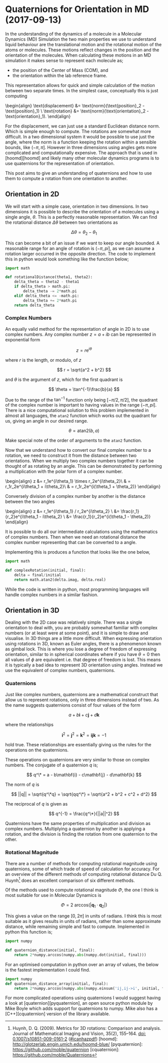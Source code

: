 # Quaternions for Orientation in MD (2017-09-13)

In the understanding of the dynamics of a molecule in a Molecular Dynamics (MD) Simulation
the two main properties we use to understand liquid behaviour are
the translational motion and the rotational motion of the atoms or molecules.
These motions reflect changes in the position and the orientation of the molecules.
When calculating these motions in an MD simulation
it makes sense to represent each molecule as;

- the position of the Center of Mass (COM), and
- the orientation within the lab reference frame.

This representation allows for quick and simple calculation of
the motion between two separate times.
In the simplest case, conceptually this is just computing

\begin{align}
\text{displacement} &= \text{norm}(\text{position}_2 - \text{position}_1) \\
\text{rotation} &= \text{norm}(\text{orientation}_2 - \text{orientation}_1).
\end{align}

For the displacement,
we can just use a standard Euclidean distance norm.
Which is simple enough to compute.
The rotations are somewhat more difficult.
In a two dimensional system it would be possible to use just the angle,
where the norm is a function keeping the rotation within a sensible bounds, like $(-\pi, \pi]$.
However in three dimensions using angles gets more complicated
and computationally expensive.
The approach that is used in [hoomd][hoomd]
and likely many other molecular dynamics programs is
to use quaternions for the representation of orientation.

This post aims to give an understanding of quaternions
and how to use them to compute a rotation
from one orientation to another.

## Orientation in 2D

We will start with a simple case,
orientation in two dimensions.
In two dimensions it is possible to describe the orientation of a molecules
using a single angle, $\theta$.
This is a perfectly reasonable representation.
We can find the rotational distance $\Delta\theta$ between two orientations as

$$ \Delta\theta = \theta_2 - \theta_1 $$

This can become a bit of an issue if we want to keep our angle bounded.
A reasonable range for an angle of rotation is $(-\pi,pi]$,
as we can assume a rotation larger occurred in the opposite direction.
The code to implement this in python would look something like the function below;

```python
import math

def rotationalDistance(theta1, theta2):
    delta_theta = theta2 - theta1
    if delta_theta > math.pi:
        delta_theta -= 2*math.pi
    elif delta_theta <= -math.pi:
        delta_theta += 2*math.pi
    return delta_theta
```

### Complex Numbers

An equally valid method for the representation of angle in 2D is to use complex numbers.
Any complex number $z = a+ib$ can be represented in exponential form

$$ z = r\text{e}^{i\theta} $$

where $r$ is the length, or modulo, of $z$

$$ r = \sqrt{a^2 + b^2} $$

and $\theta$ is the argument of $z$,
which for the first quadrant is

$$ \theta = \tan^{-1}\frac{b}{a} $$

Due to the range of the $\tan^{-1}$ function only being $[-\pi/2, \pi/2]$,
the quadrant of the complex number is important to having values in the range $(-\pi,pi]$.
There is a nice computational solution to this problem implemented in almost all languages,
the `atan2` function which works out the quadrant for us,
giving an angle in our desired range.

$$ \theta = \text{atan2}(b, a) $$

Make special note of the order of arguments to the `atan2` function.

Now that we understand how to convert our final complex number to a rotation,
we need to construct it from the distance between two orientations.
When we multiply two complex numbers together it can be thought of as rotating by an angle.
This can be demonstrated by performing a multiplication with
the polar form of a complex number.

\begin{align}
z &= r_1e^{i\theta_1} \times r_2e^{i\theta_2}\\
&  = r_1r_2e^{i\theta_1 + i\theta_2}\\
&  = r_1r_2e^{i(\theta_1 + \theta_2)}
\end{align}

Conversely division of a complex number by another is the distance between the two angles

\begin{align}
z &= r_1e^{i\theta_1} / r_2e^{i\theta_2} \\
  &= \frac{r_1}{r_2}e^{i\theta_1 - i\theta_2} \\
  &= \frac{r_1}{r_2}e^{i(\theta_1 - \theta_2)}
\end{align}

It is possible to do all our intermediate calculations using
the mathematics of complex numbers.
Then when we need an rotational distance
the complex number representing that can be converted to a angle.

Implementing this is produces a function that looks like the one below,

```python
import math

def complexRotation(initial, final):
    delta = final/initial
    return math.atan2(delta.imag, delta.real)
```

While the code is written in python,
most programming languages will handle complex numbers in a similar fashion.

## Orientation in 3D

Dealing with the 2D case was relatively simple.
There was a single orientation to deal with,
you are probably somewhat familiar with complex numbers
(or at least were at some point),
and it is simple to draw and visualise.
In 3D things are a little more difficult.
When expressing orientation using rotations in 3D,
known as Euler angles,
there is a phenomenon known as gimbal lock.
This is where you lose a degree of freedom of expressing orientation,
similar to in spherical coordinates where if you have $\theta = 0$
then all values of $\phi$ are equivalent i.e. that degree of freedom is lost.
This means it is typically a bad idea to represent 3D orientation using angles.
Instead we use the equivalent of complex numbers, quaternions.

### Quaternions

Just like complex numbers,
quaternions are a mathematical construct that allow us to represent rotations,
only in three dimensions instead of two.
As the name suggests quaternions consist of four values of the form

$$ a + b\mathbf{i} + c\mathbf{j} + d\mathbf{k} $$

where the relationships

$$ \mathbf{i}^2 = \mathbf{j}^2 = \mathbf{k}^2 = \mathbf{ijk} = -1 $$

hold true.
These relationships are essentially giving us the rules for
the operations on the quaternions.

These operations on quaternions are very similar to those on complex numbers.
The conjugate of a quaternion $q$ is;

$$ q^\* = a - b\mathbf{i} - c\mathbf{j} - d\mathbf{k} $$

The norm of $q$ is

$$ ||q|| = \sqrt{q^\*q} = \sqrt{qq^\*} = \sqrt{a^2 + b^2 + c^2 + d^2} $$

The reciprocal of $q$ is given as

$$ q^{-1} = \frac{q^\*}{||a||^2} $$

Quaternions have the same properties of multiplication and division as complex numbers.
Multiplying a quaternion by another is applying a rotation,
and the division is finding the rotation from one quaternion to the other.

### Rotational Magnitude

There are a number of methods for computing rotational magnitude using quaternions,
some of which trade of speed of calculation for accuracy.
For an overview of the different methods of computing rotational distance Du Q. Huynh[^1]
does an excellent comparison of six different methods.

Of the methods used to compute rotational magnitude $\Phi$,
the one I think is most suitable for use in Molecular Dynamics is

$$ \Phi = 2\ \text{arccos}(|\mathbf{q}_1 · \mathbf{q}_2|) $$

This gives a value on the range $[0, 2\pi]$ in units of radians.
I think this is most suitable as it gives results in units of radians,
rather than some approximate distance,
while remaining simple and fast to compute.
Implemented in python this function is;

```python
import numpy

def quaternion_distance(initial, final):
    return 2*numpy.arccos(numpy.abs(numpy.dot(initial, final)))
```

For an optimised computation in python over an array of values,
the below is the fastest implementation I could find.

```python
import numpy
def quaternion_distance_array(initial, final):
    return 2*numpy.arccos(numpy.abs(numpy.einsum('ij,ij->i', initial, final)))
```

For more complicated operations using quaternions I would suggest having a look at [quaternion][pyquaternion],
an open source python module by Mike Boyle which adds support for quaternions to numpy.
Mike also has a [C++][cquaternion] version of the library available.

[^1]: Huynh, D. Q. (2009). Metrics for 3D rotations: Comparison and analysis. Journal of Mathematical Imaging and Vision, 35(2), 155–164. [doi: 0.1007/s10851-009-0161-2](https://doi.org/10.1007/s10851-009-0161-2) ([#icanhazpdf](http://ai2-s2-pdfs.s3.amazonaws.com/5617/8de1001efe54792ad93f6980de5d5e91906b.pdf))
[hoomd]: http://glotzerlab.engin.umich.edu/hoomd-blue/
[pyquaternion]: https://github.com/moble/quaternion
[cquaternion]: https://github.com/moble/Quaternions

<!-- markdownlint-disable-file -->
